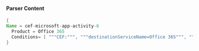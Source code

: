 #### Parser Content
```Java
{
Name = cef-microsoft-app-activity-6
  Product = Office 365
  Conditions= [ """CEF:""", """destinationServiceName=Office 365""", """"Update group""" ]
}
```
